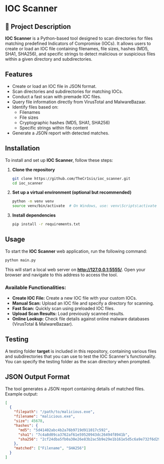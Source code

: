 # IOC Scanner

## 📌 Project Description
**IOC Scanner** is a Python-based tool designed to scan directories for files matching predefined Indicators of Compromise (IOCs). It allows users to create or load an IOC file containing filenames, file sizes, hashes (MD5, SHA1, SHA256), and specific strings to detect malicious or suspicious files within a given directory and subdirectories.

## Features
- Create or load an IOC file in JSON format.
- Scan directories and subdirectories for matching IOCs.
- Conduct a fast scan with premade IOC files.
- Query file information directly from VirusTotal and MalwareBazaar.
- Identify files based on:
  - Filenames
  - File sizes
  - Cryptographic hashes (MD5, SHA1, SHA256)
  - Specific strings within file content
- Generate a JSON report with detected matches.

## Installation

To install and set up **IOC Scanner**, follow these steps:

1. **Clone the repository**  
   ```bash
   git clone https://github.com/TheCr1sis/ioc_scanner.git
   cd ioc_scanner
   ```

2. **Set up a virtual environment (optional but recommended)**  
   ```bash
   python -m venv venv
   source venv/bin/activate  # On Windows, use: venv\Scripts\activate
   ```

3. **Install dependencies**  
   ```bash
   pip install -r requirements.txt
   ```

## Usage

To start the **IOC Scanner** web application, run the following command:

```bash
python main.py
```

This will start a local web server on **http://127.0.0.1:5555/**. Open your browser and navigate to this address to access the tool.

### Available Functionalities:
- **Create IOC File:** Create a new IOC file with your custom IOCs.
- **Manual Scan:** Upload an IOC file and specify a directory for scanning.
- **Fast Scan:** Quickly scan using preloaded IOC files.
- **Upload Scan Results:** Load previously scanned results.
- **Online Lookup:** Check file details against online malware databases (VirusTotal & MalwareBazaar).

## Testing

A testing folder **target** is included in this repository, containing various files and subdirectories that you can use to test the IOC Scanner's functionality. You can specify the testing folder as the scan directory when prompted.

## JSON Output Format
The tool generates a JSON report containing details of matched files. Example output:

```json
[
  {
    "filepath": "/path/to/malicious.exe",
    "filename": "malicious.exe",
    "size": 45678,
    "hashes": {
      "md5": "5d41402abc4b2a76b9719d911017c592",
      "sha1": "7c4a8d09ca3762af61e59520943dc26494f8941b",
      "sha256": "2cf24dba5fb0a30e26e83b2ac5b9e29e1b161e5d5c6a9e732f6d29b34b1af7a1"
    },
    "matched": ["Filename", "SHA256"]
  }
]
```

